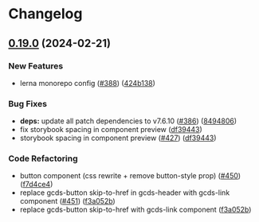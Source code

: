 # Changelog

## [0.19.0](https://github.com/cds-snc/gcds-components/compare/gcds-components-v0.18.1...gcds-components-v0.19.0) (2024-02-21)


### New Features

* lerna monorepo config ([#388](https://github.com/cds-snc/gcds-components/issues/388)) ([424b138](https://github.com/cds-snc/gcds-components/commit/424b138d6ebf8e3df77b2e265ff386bf1e39d7cf))


### Bug Fixes

* **deps:** update all patch dependencies to v7.6.10 ([#386](https://github.com/cds-snc/gcds-components/issues/386)) ([8494806](https://github.com/cds-snc/gcds-components/commit/84948065888c16833a790a870ee0a711eb39856a))
* fix storybook spacing in component preview ([df39443](https://github.com/cds-snc/gcds-components/commit/df3944321e81866eda41016c449279ca7b6ec619))
* storybook spacing in component preview ([#427](https://github.com/cds-snc/gcds-components/issues/427)) ([df39443](https://github.com/cds-snc/gcds-components/commit/df3944321e81866eda41016c449279ca7b6ec619))


### Code Refactoring

* button component (css rewrite + remove button-style prop) ([#450](https://github.com/cds-snc/gcds-components/issues/450)) ([f7d4ce4](https://github.com/cds-snc/gcds-components/commit/f7d4ce474b1805c41fb86eec8619bbe8440146e6))
* replace gcds-button skip-to-href in gcds-header with gcds-link component ([#451](https://github.com/cds-snc/gcds-components/issues/451)) ([f3a052b](https://github.com/cds-snc/gcds-components/commit/f3a052b3e79a8fa8fdf8d9724c47deb43b09977c))
* replace gcds-button skip-to-href with gcds-link component ([f3a052b](https://github.com/cds-snc/gcds-components/commit/f3a052b3e79a8fa8fdf8d9724c47deb43b09977c))

